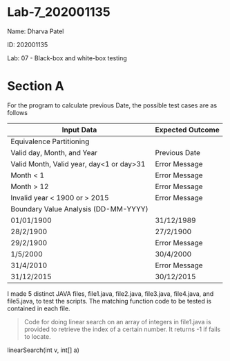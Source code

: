 # Lab-7_202001135

Name: Dharva Patel

ID: 202001135

Lab: 07 - Black-box and white-box testing

# Section A

For the program to calculate previous Date, the possible test cases are as follows

Input Data | Expected Outcome
---------- | ---------------
Equivalence Partitioning |
Valid day, Month, and Year | Previous Date
Valid Month, Valid year, day<1 or day>31 | Error Message
Month < 1 | Error Message
Month > 12 | Error Message
Invalid year < 1900 or > 2015 | Error Message
Boundary Value Analysis (DD-MM-YYYY) |
01/01/1900 | 31/12/1989
28/2/1900 | 27/2/1900
29/2/1900 | Error Message
1/5/2000 | 30/4/2000
31/4/2010 | Error Message
31/12/2015 | 30/12/2015

I made 5 distinct JAVA files, file1.java, file2.java, file3.java, file4.java, and file5.java, to test the scripts. The matching function code to be tested is contained in each file.
> Code for doing linear search on an array of integers in file1.java is provided to retrieve the index of a certain number. It returns -1 if fails to locate.

linearSearch(int v, int[] a)


